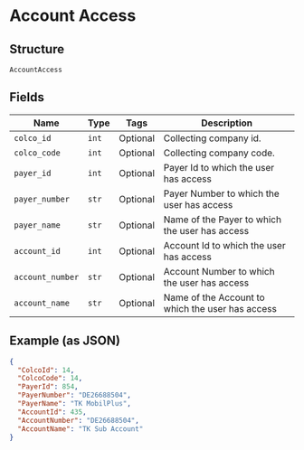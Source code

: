 
# Account Access

## Structure

`AccountAccess`

## Fields

| Name | Type | Tags | Description |
|  --- | --- | --- | --- |
| `colco_id` | `int` | Optional | Collecting company id. |
| `colco_code` | `int` | Optional | Collecting company code. |
| `payer_id` | `int` | Optional | Payer Id to which the user has access |
| `payer_number` | `str` | Optional | Payer Number to which the user has access |
| `payer_name` | `str` | Optional | Name of the Payer to which the user has access |
| `account_id` | `int` | Optional | Account Id to which the user has access |
| `account_number` | `str` | Optional | Account Number to which the user has access |
| `account_name` | `str` | Optional | Name of the Account to which the user has access |

## Example (as JSON)

```json
{
  "ColcoId": 14,
  "ColcoCode": 14,
  "PayerId": 854,
  "PayerNumber": "DE26688504",
  "PayerName": "TK MobilPlus",
  "AccountId": 435,
  "AccountNumber": "DE26688504",
  "AccountName": "TK Sub Account"
}
```

